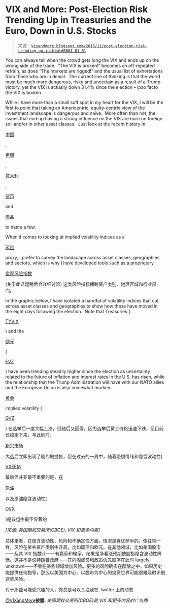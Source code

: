 <!--yml

category: 未分类

date: 2024-05-18 16:07:36

-->

# VIX and More: Post-Election Risk Trending Up in Treasuries and the Euro, Down in U.S. Stocks

> 来源：[`vixandmore.blogspot.com/2016/11/post-election-risk-trending-up-in.html#0001-01-01`](http://vixandmore.blogspot.com/2016/11/post-election-risk-trending-up-in.html#0001-01-01)

You can always tell when the crowd gets long the VIX and ends up on the wrong side of the trade.  “The VIX is broken!” becomes an oft-repeated refrain, as does “The markets are rigged!” and the usual list of exhortations from those who are in denial.  The current line of thinking is that the world must be much more dangerous, risky and uncertain as a result of a Trump victory, yet the VIX is actually down 31.4% since the election – ipso facto the VIX is broken.

While I have more than a small soft spot in my heart for the VIX, I will be the first to point that taking an Americentric, equity-centric view of the investment landscape is dangerous and naïve.  More often than not, the issues that end up having a strong influence on the VIX are born on foreign soil and/or in other asset classes.  Just look at the recent history in

[中国](http://vixandmore.blogspot.com/search/label/China)

,

[希腊](http://vixandmore.blogspot.com/search/label/Greece)

,

[意大利](http://vixandmore.blogspot.com/search/label/Italy)

,

[货币](http://vixandmore.blogspot.com/search/label/currencies)

and

[商品](http://vixandmore.blogspot.com/search/label/commodities)

to name a few.

When it comes to looking at implied volatility indices as a

[风险](http://vixandmore.blogspot.com/search/label/risk)

proxy, I prefer to survey the landscape across asset classes, geographies and sectors, which is why I have developed tools such as a proprietary

[宏观风险指数](http://vixandmore.blogspot.com/search/label/Macro%20Risk%20Index)

(关于此话题稍后会详细讨论) 这类风险指标横跨资产类别、地理区域和行业部门。

In the graphic below, I have isolated a handful of volatility indices that cut across asset classes and geographies to show how these have moved in the eight days following the election.  Note that Treasuries (

[TYVIX](http://vixandmore.blogspot.com/search/label/TYVIX)

) and the

[欧元](http://vixandmore.blogspot.com/search/label/euro)

(

[EVZ](http://vixandmore.blogspot.com/search/label/EVZ)

) have been trending steadily higher since the election as uncertainty related to the future of inflation and interest rates in the U.S. has risen, while the relationship that the Trump Administration will have with our NATO allies and the European Union is also somewhat murkier.

[黄金](http://vixandmore.blogspot.com/search/label/gold)

implied volatility (

[GVZ](http://vixandmore.blogspot.com/search/label/GVZ)

) 在选举后一度大幅上涨，但随后又回落，因为选举后黄金价格迅速下跌，但目前已稳定下来。与此同时，

[新兴市场](http://vixandmore.blogspot.com/search/label/emerging%20markets)

大选后立即出现了剧烈的抛售，但在过去的一周中，随着恐惧情绪和隐含波动性(

[VXEEM](http://vixandmore.blogspot.com/search/label/VXEEM)

最后但并非最不重要的是，在

[原油](http://vixandmore.blogspot.com/search/label/crude%20oil)

以及原油隐含波动性(

[OVX](http://vixandmore.blogspot.com/search/label/OVX)

)是该组中最不显著的

*[来源: 美国期权交易所(CBOE), VIX 和更多内容]*

总体来看，在隐含波动性、风险和不确定性方面，情况是喜忧参半的。像往常一样，风险在某些资产类别中升高，比如国债和欧元。在其他领域，比如美国股市——及其 VIX 指数计——有赢家和输家，结果是净看涨预期使股指隐含波动性降低。这并不是说特朗普政府——其内阁成员和政策优先顺序在此时 largely unknown——不会在某些领域增加风险。更多的风险确实在酝酿之中，如果历史能提供任何指导，那么以美国为中心、以股市为中心的投资世界可能很难及时识别这些风险。

对于那些可能感兴趣的人，你总是可以关注我在 Twitter 上的动态

[@VIXandMore](https://twitter.com/VIXandMore)**披露:** *美国期权交易所(CBOE)是 VIX 和更多内容的广告商*
